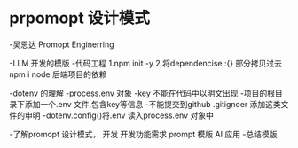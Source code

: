 # prpomopt 设计模式

-吴恩达 Promopt Enginerring 

-LLM 开发的模版
 -代码工程
 1.npm init -y
 2.将dependencise :{} 部分拷贝过去 
 npm i 
 node 后端项目的依赖

 -dotenv 的理解
  -process.env 对象
  -key 不能在代码中以明文出现
  -项目的根目录下添加一个.env 文件,包含key等信息
  -不能提交到github .gitignoer 添加这类文件的申明
  -dotenv.config()将.env 读入process.env 对象中



-了解promopt 设计模式， 开发 开发功能需求 prompt 模版 AI 应用
 -总结模版 